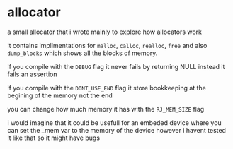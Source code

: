 # allocator

a small allocator that i wrote mainly to explore how allocators work

it contains implimentations for `malloc`, `calloc`, `realloc`, `free` and also `dump_blocks` which shows all the blocks of memory.

if you compile with the `DEBUG` flag it never fails by returning NULL instead it fails an assertion

if you compile with the `DONT_USE_END` flag it store bookkeeping at the begining of the memory not the end

you can change how much memory it has with the `RJ_MEM_SIZE` flag

i would imagine that it could be usefull for an embeded device where you can set the _mem var to the memory of the device however i havent tested it like that so it might have bugs
